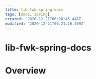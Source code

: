 ```yaml
---
title: lib-fwk-spring-docs
tags: [docs, spring]
created: '2020-12-21T06:20:45.446Z'
modified: '2020-12-21T06:21:16.469Z'
---
```


# lib-fwk-spring-docs

# Overview
